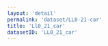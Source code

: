 ```yaml
---
layout: 'detail'
permalink: 'dataset/LL0-21-car'
title: 'Ll0_21_car'
datasetID: 'LL0_21_car'
---
```

